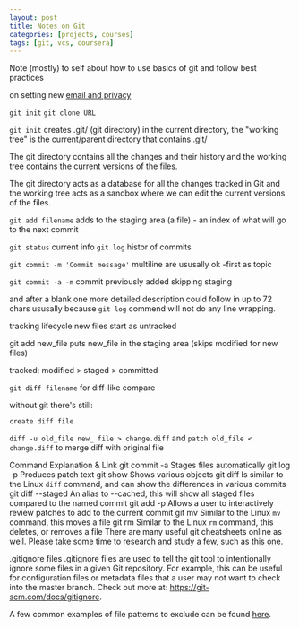 ```yaml
---
layout: post
title: Notes on Git
categories: [projects, courses]
tags: [git, vcs, coursera]
---
```


Note (mostly) to self about how to use basics of git and follow best practices

on setting new [email and privacy](https://help.github.com/articles/keeping-your-email-address-private/)

`git init`
`git clone URL`

`git init` creates .git/ (git directory) in the current directory, the "working tree" is the current/parent directory that contains .git/

The git directory contains all the changes and their history and the working tree contains the current versions of the files.

The git directory acts as a database for all the changes tracked in Git and the working tree acts as a sandbox where we can edit the current versions of the files.

`git add filename`
adds to the staging area (a file) - an index of what will go to the next commit

`git status` current info
`git log` histor of commits

`git commit -m 'Commit message'`
multiline are ususally ok  -first as topic

`git commit -a -m`
commit previously added skipping staging

and after a blank one more detailed description
could follow in up to 72 chars ususally
because `git log` commend will not do any line wrapping.

tracking lifecycle
new files start as untracked

git add new_file
puts new_file in the staging area (skips modified for new files)

tracked: modified > staged > committed

`git diff filename` for diff-like compare

without git there's still:

`create diff file`

`diff -u old_file new_ file > change.diff`
and
`patch old_file < change.diff` to merge diff with original file


Command	Explanation & Link
git commit -a	Stages files automatically
git log -p	Produces patch text
git show	Shows various objects
git diff	Is similar to the Linux `diff` command, and can show the differences in various commits
git diff --staged	An alias to --cached, this will show all staged files compared to the named commit
git add -p	Allows a user to interactively review patches to add to the current commit
git mv	Similar to the Linux `mv` command, this moves a file
git rm	Similar to the Linux `rm` command, this deletes, or removes a file
There are many useful git cheatsheets online as well. Please take some time to research and study a few, such as [this one](https://github.github.com/training-kit/downloads/github-git-cheat-sheet.pdf).

.gitignore files
.gitignore files are used to tell the git tool to intentionally ignore some files in a given Git repository. For example, this can be useful for configuration files or metadata files that a user may not want to check into the master branch. Check out more at: https://git-scm.com/docs/gitignore.

A few common examples of file patterns to exclude can be found [here](https://gist.github.com/octocat/9257657).
